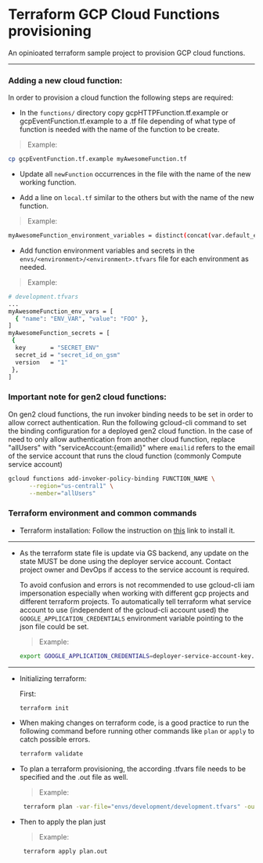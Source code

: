 # Terraform GCP Cloud Functions provisioning

An opinioated terraform sample project to provision GCP cloud functions.

---
### Adding a new cloud function:
In order to provision a cloud function the following steps are required:

- In the `functions/` directory copy gcpHTTPFunction.tf.example or gcpEventFunction.tf.example to a .tf file depending of what type of function is needed with the name of the function to be create.
> Example:
  ```sh
  cp gcpEventFunction.tf.example myAwesomeFunction.tf
  ```

- Update all `newFunction` occurrences in the file with the name of the new working function.

- Add a line on `local.tf` similar to the others but with the name of the new function.
> Example:
  ```sh
  myAwesomeFunction_environment_variables = distinct(concat(var.default_environment_variables, var.myAwesomeFunction_env_vars))
  ```

- Add function environment variables and secrets in the `envs/<environment>/<environment>.tfvars` file for each environment as needed.
> Example:
  ```sh
  # development.tfvars
  ...
  myAwesomeFunction_env_vars = [
    { "name": "ENV_VAR", "value": "FOO" },
  ]
  myAwesomeFunction_secrets = [
   {
    key       = "SECRET_ENV"
    secret_id = "secret_id_on_gsm"
    version   = "1"
   },
  ] 
  ```

### Important note for gen2 cloud functions:
On gen2 cloud functions, the run invoker binding needs to be set in order to allow correct authentication.
Run the following gcloud-cli command to set the binding configuration for a deployed gen2 cloud function.
In the case of need to only allow authentication from another cloud function, replace "allUsers" with "serviceAccount:{emailid}" where `emailid` refers to the email of the service account that runs the cloud function (commonly Compute service account)
```sh
gcloud functions add-invoker-policy-binding FUNCTION_NAME \
      --region="us-central1" \
      --member="allUsers"
```

### Terraform environment and common commands

- Terraform installation:
Follow the instruction on [this](https://developer.hashicorp.com/terraform/tutorials/aws-get-started/install-cli#install-terraform) link to install it.
___ 
- As the terraform state file is update via GS backend, any update on the state MUST be done using the deployer service account. Contact project owner and DevOps if access to the service account is required.

  To avoid confusion and errors is not recommended to use gcloud-cli iam impersonation especially when working with different gcp projects and different terraform projects. To automatically tell terraform what service account to use (independent of the gcloud-cli account used) the `GOOGLE_APPLICATION_CREDENTIALS` environment variable pointing to the json file could be set.
  > Example:
  ```sh
  export GOOGLE_APPLICATION_CREDENTIALS=deployer-service-account-key.json
  ```
___
- Initializing terraform:

  First:
  ```sh
  terraform init
  ```
- When making changes on terraform code, is a good practice to run the following command before running other commands like `plan` or `apply` to catch possible errors. 
  ```sh
  terraform validate
  ```
- To plan a terraform provisioning, the according .tfvars file needs to be specified and the .out file as well.
  > Example:
  ```sh
   terraform plan -var-file="envs/development/development.tfvars" -out=plan.out
  ```
- Then to apply the plan just
  > Example:
  ```sh
   terraform apply plan.out
  ```